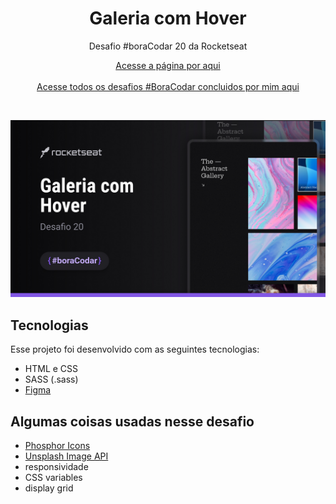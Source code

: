 <h1 align="center">Galeria com Hover</h1>

<p align="center">Desafio #boraCodar 20 da Rocketseat</p>

<p align="center">
    <a href="https://lucasregisdemoraes.github.io/boracodar/challenges/galeria-com-hover">Acesse a página por aqui</a>
    <br>
    <br>
    <a href="https://lucasregisdemoraes.github.io/boracodar">Acesse todos os desafios #BoraCodar concluidos por mim aqui</a>
</p>

<br>

<p align="center">
    <img src="../../previews/galeria-com-hover.jpg">
</p>


## Tecnologias

Esse projeto foi desenvolvido com as seguintes tecnologias:

- HTML e CSS
- SASS (.sass)
- [Figma](https://www.figma.com)

## Algumas coisas usadas nesse desafio

- [Phosphor Icons](https://phosphoricons.com/)
- [Unsplash Image API](https://unsplash.com)
- responsividade
- CSS variables
- display grid